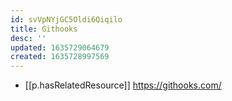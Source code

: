 ```yaml
---
id: svVpNYjGC5Oldi6Qiqilo
title: Githooks
desc: ''
updated: 1635729064679
created: 1635728997569
---
```


- [[p.hasRelatedResource]] https://githooks.com/